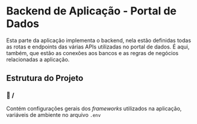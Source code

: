 # Backend de Aplicação - Portal de Dados

Esta parte da aplicação implementa o backend, nela estão definidas todas as rotas e endpoints das várias APIs utilizadas no portal de dados. É aqui, também, que estão as conexões aos bancos e as regras de negócios relacionadas a aplicação.

## Estrutura do Projeto
### :file_folder: /
Contém configurações gerais dos _frameworks_ utilizados na aplicação, variáveis de ambiente no arquivo `.env`